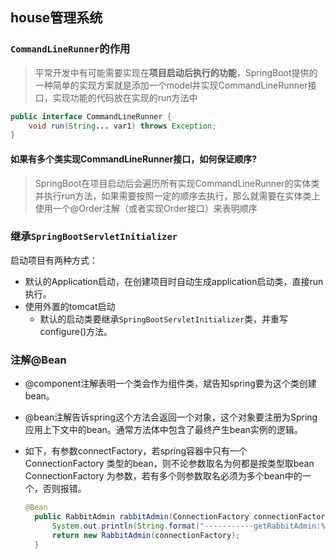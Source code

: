 ## house管理系统

### `CommandLineRunner`的作用

> 平常开发中有可能需要实现在**项目启动后执行的功能**，SpringBoot提供的一种简单的实现方案就是添加一个model并实现CommandLineRunner接口，实现功能的代码放在实现的run方法中



```java
public interface CommandLineRunner {
    void run(String... var1) throws Exception;
}
```



#### 如果有多个类实现CommandLineRunner接口，如何保证顺序?

> SpringBoot在项目启动后会遍历所有实现CommandLineRunner的实体类并执行run方法，如果需要按照一定的顺序去执行，那么就需要在实体类上使用一个@Order注解（或者实现Order接口）来表明顺序



### 继承`SpringBootServletInitializer`

启动项目有两种方式：

- 默认的Application启动，在创建项目时自动生成application启动类，直接run执行。
- 使用外置的tomcat启动
  - 默认的启动类要继承`SpringBootServletInitializer`类，并重写configure()方法。



### 注解@Bean

- @component注解表明一个类会作为组件类，斌告知spring要为这个类创建bean。

- @bean注解告诉spring这个方法会返回一个对象，这个对象要注册为Spring应用上下文中的bean。通常方法体中包含了最终产生bean实例的逻辑。

- 如下，有参数connectFactory，若spring容器中只有一个ConnectionFactory 类型的bean，则不论参数取名为何都是按类型取bean ConnectionFactory 为参数，若有多个则参数取名必须为多个bean中的一个，否则报错。

  ```java
  @Bean
  	public RabbitAdmin rabbitAdmin(ConnectionFactory connectionFactory) {
  		System.out.println(String.format("-----------getRabbitAdmin:%s", connectionFactory.hashCode()));
  		return new RabbitAdmin(connectionFactory);
  	}
  ```

  